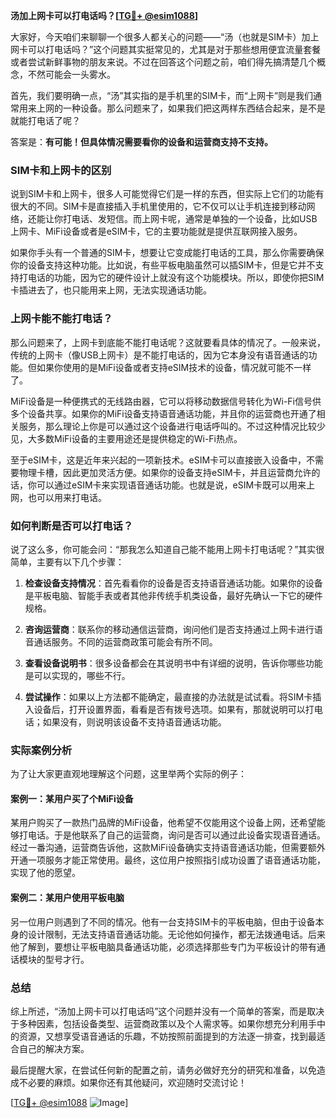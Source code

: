 **汤加上网卡可以打电话吗？[[TG💪+ @esim1088](https://t.me/s/esim1088)]**

大家好，今天咱们来聊聊一个很多人都关心的问题——“汤（也就是SIM卡）加上网卡可以打电话吗？”这个问题其实挺常见的，尤其是对于那些想用便宜流量套餐或者尝试新鲜事物的朋友来说。不过在回答这个问题之前，咱们得先搞清楚几个概念，不然可能会一头雾水。

首先，我们要明确一点，“汤”其实指的是手机里的SIM卡，而“上网卡”则是我们通常用来上网的一种设备。那么问题来了，如果我们把这两样东西结合起来，是不是就能打电话了呢？

答案是：**有可能！但具体情况需要看你的设备和运营商支持不支持。**

### SIM卡和上网卡的区别

说到SIM卡和上网卡，很多人可能觉得它们是一样的东西，但实际上它们的功能有很大的不同。SIM卡是直接插入手机里使用的，它不仅可以让手机连接到移动网络，还能让你打电话、发短信。而上网卡呢，通常是单独的一个设备，比如USB上网卡、MiFi设备或者是eSIM卡，它的主要功能就是提供互联网接入服务。

如果你手头有一个普通的SIM卡，想要让它变成能打电话的工具，那么你需要确保你的设备支持这种功能。比如说，有些平板电脑虽然可以插SIM卡，但是它并不支持打电话的功能，因为它的硬件设计上就没有这个功能模块。所以，即使你把SIM卡插进去了，也只能用来上网，无法实现通话功能。

### 上网卡能不能打电话？

那么问题来了，上网卡到底能不能打电话呢？这就要看具体的情况了。一般来说，传统的上网卡（像USB上网卡）是不能打电话的，因为它本身没有语音通话的功能。但如果你使用的是MiFi设备或者支持eSIM技术的设备，情况就可能不一样了。

MiFi设备是一种便携式的无线路由器，它可以将移动数据信号转化为Wi-Fi信号供多个设备共享。如果你的MiFi设备支持语音通话功能，并且你的运营商也开通了相关服务，那么理论上你是可以通过这个设备进行电话呼叫的。不过这种情况比较少见，大多数MiFi设备的主要用途还是提供稳定的Wi-Fi热点。

至于eSIM卡，这是近年来兴起的一项新技术。eSIM卡可以直接嵌入设备中，不需要物理卡槽，因此更加灵活方便。如果你的设备支持eSIM卡，并且运营商允许的话，你可以通过eSIM卡来实现语音通话功能。也就是说，eSIM卡既可以用来上网，也可以用来打电话。

### 如何判断是否可以打电话？

说了这么多，你可能会问：“那我怎么知道自己能不能用上网卡打电话呢？”其实很简单，主要有以下几个步骤：

1. **检查设备支持情况**：首先看看你的设备是否支持语音通话功能。如果你的设备是平板电脑、智能手表或者其他非传统手机类设备，最好先确认一下它的硬件规格。

2. **咨询运营商**：联系你的移动通信运营商，询问他们是否支持通过上网卡进行语音通话服务。不同的运营商政策可能会有所不同。

3. **查看设备说明书**：很多设备都会在其说明书中有详细的说明，告诉你哪些功能是可以实现的，哪些不行。

4. **尝试操作**：如果以上方法都不能确定，最直接的办法就是试试看。将SIM卡插入设备后，打开设置界面，看看是否有拨号选项。如果有，那就说明可以打电话；如果没有，则说明该设备不支持语音通话功能。

### 实际案例分析

为了让大家更直观地理解这个问题，这里举两个实际的例子：

#### 案例一：某用户买了个MiFi设备
某用户购买了一款热门品牌的MiFi设备，他希望不仅能用这个设备上网，还希望能够打电话。于是他联系了自己的运营商，询问是否可以通过此设备实现语音通话。经过一番沟通，运营商告诉他，这款MiFi设备确实支持语音通话功能，但需要额外开通一项服务才能正常使用。最终，这位用户按照指引成功设置了语音通话功能，实现了他的愿望。

#### 案例二：某用户使用平板电脑
另一位用户则遇到了不同的情况。他有一台支持SIM卡的平板电脑，但由于设备本身的设计限制，无法支持语音通话功能。无论他如何操作，都无法拨通电话。后来他了解到，要想让平板电脑具备通话功能，必须选择那些专门为平板设计的带有通话模块的型号才行。

### 总结

综上所述，“汤加上网卡可以打电话吗”这个问题并没有一个简单的答案，而是取决于多种因素，包括设备类型、运营商政策以及个人需求等。如果你想充分利用手中的资源，又想享受语音通话的乐趣，不妨按照前面提到的方法逐一排查，找到最适合自己的解决方案。

最后提醒大家，在尝试任何新的配置之前，请务必做好充分的研究和准备，以免造成不必要的麻烦。如果你还有其他疑问，欢迎随时交流讨论！

[[TG💪+ @esim1088](https://t.me/s/esim1088) ![Image](https://i.postimg.cc/4NQfJmqS/Snipaste-2025-05-13-00-14-12.png)]